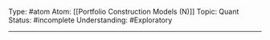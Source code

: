 Type: #atom
Atom: [[Portfolio Construction Models (N)]]
Topic: Quant
Status: #incomplete 
Understanding: #Exploratory 

----
